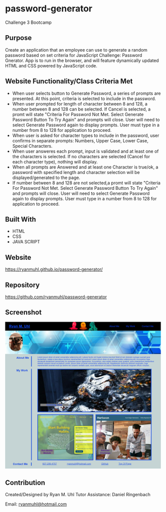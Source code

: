 # password-generator
Challenge 3 Bootcamp

## Purpose
Create an application that an employee can use to generate a random password based on set criteria for JavaScript Challenge: Password Gnerator.  App is to run in the browser, and will feature dynamically updated HTML and CSS powered by JavaScript code.  

## Website Functionality/Class Criteria Met
* When user selects button to Generate Password,  a series of prompts are presented.  At this point,  criteria is selected to include in the password.
* When user prompted for length of character between 8 and 128,  a number between 8 and 128 can be selected.  If Cancel is selected, a promt will state "Criteria For Password Not Met. Select Generate Password Button To Try Again" and prompts will close.  User will need to select Generate Password again to display prompts.  User must type in a number from 8 to 128 for application to proceed.
* When user is asked for character types to include in the password,  user confirms in separate prompts: Numbers, Upper Case, Lower Case, Special Characters.
* When user answeres each prompt,  input is validated and at least one of the characters is selected.  If no characters are selected (Cancel for each character type),  nothing will display.
* When all prompts are Answered and at least one Character is true/ok, a password with specified length and character selection will be displayed/generated to the page.
* If number between 8 and 128 are not selected,a promt will state "Criteria For Password Not Met. Select Generate Password Button To Try Again" and prompts will close.  User will need to select Generate Password again to display prompts.  User must type in a number from 8 to 128 for application to proceed.

## Built With
* HTML
* CSS
* JAVA SCRIPT


## Website
https://ryanmuhl.github.io/password-generator/

## Repository
https://github.com/ryanmuhl/password-generator

## Screenshot
![Challenge Screenshot](https://github.com/ryanmuhl/ryanmuhl-portfolio/blob/main/assets/images/Screenshot.png)

## Contribution
Created/Designed by Ryan M. Uhl
Tutor Assistance: Daniel Ringenbach

Email: ryanmuhl@hotmail.com